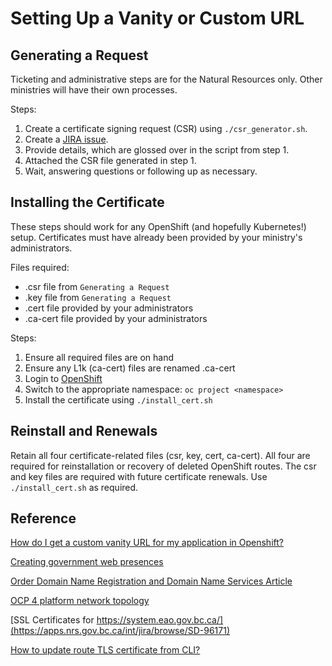 # Setting Up a Vanity or Custom URL

## Generating a Request

Ticketing and administrative steps are for the Natural Resources only.  Other ministries will have their own processes.

Steps:
1. Create a certificate signing request (CSR) using `./csr_generator.sh`.
2. Create a [JIRA issue](https://apps.nrs.gov.bc.ca/int/jira/secure/CreateIssue!default.jspa).
3. Provide details, which are glossed over in the script from step 1.
4. Attached the CSR file generated in step 1.
5. Wait, answering questions or following up as necessary.

## Installing the Certificate

These steps should work for any OpenShift (and hopefully Kubernetes!) setup.  Certificates must have already been provided by your ministry's administrators.

Files required:
- <DOMAIN>.csr file from `Generating a Request`
- <DOMAIN>.key file from `Generating a Request`
- <DOMAIN>.cert file provided by your administrators
- <DOMAIN>.ca-cert file provided by your administrators

Steps:
1. Ensure all required files are on hand
2. Ensure any L1k (ca-cert) files are renamed <DOMAIN>.ca-cert
3. Login to [OpenShift](https://console.apps.silver.devops.gov.bc.ca/k8s/cluster/projects)
4. Switch to the appropriate namespace: `oc project <namespace>`
5. Install the certificate using `./install_cert.sh`

## Reinstall and Renewals

Retain all four certificate-related files (csr, key, cert, ca-cert).  All four are required for reinstallation or recovery of deleted OpenShift routes.  The csr and key files are required with future certificate renewals.  Use `./install_cert.sh` as required.


## Reference

[How do I get a custom vanity URL for my application in Openshift?](https://stackoverflow.developer.gov.bc.ca/questions/172/176)

[Creating government web presences](https://www2.gov.bc.ca/gov/content/governments/services-for-government/service-experience-digital-delivery/digital-delivery/web-property-process)

[Order Domain Name Registration and Domain Name Services Article](https://ociomysc.service-now.com/sp?id=ocio_sr_kb_article_view&sysparm_article=KB0031620&sys_kb_id=c66a12a8db4c0510fa8619381396197f&spa=1)

[OCP 4 platform network topology](https://digital.gov.bc.ca/cloud/services/private/internal-resources/topology/)

[SSL Certificates for https://system.eao.gov.bc.ca/](https://apps.nrs.gov.bc.ca/int/jira/browse/SD-96171)

[How to update route TLS certificate from CLI?](https://stackoverflow.developer.gov.bc.ca/questions/239)
